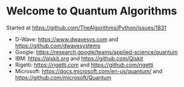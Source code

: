 # Welcome to Quantum Algorithms

Started at https://github.com/TheAlgorithms/Python/issues/1831

* D-Wave: https://www.dwavesys.com and https://github.com/dwavesystems
* Google: https://research.google/teams/applied-science/quantum
* IBM: https://qiskit.org and https://github.com/Qiskit
* Rigetti: https://rigetti.com and https://github.com/rigetti
* Microsoft: https://docs.microsoft.com/en-us/quantum/ and https://github.com/microsoft/Quantum
